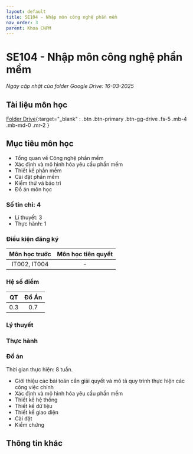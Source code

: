 ```yaml
---
layout: default
title: SE104 - Nhập môn công nghệ phần mềm
nav_order: 3
parent: Khoa CNPM
---
```


# SE104 - Nhập môn công nghệ phần mềm
*Ngày cập nhật của folder Google Drive: 16-03-2025*
## Tài liệu môn học

[Folder Drive](https://drive.google.com/drive/folders/1bXZ2PjKs_RZkqAPtkgkdVq43hvG-Qx-c?usp=drive_link){:target="_blank" : .btn .btn-primary .btn-gg-drive .fs-5 .mb-4 .mb-md-0 .mr-2 }

## Mục tiêu môn học
- Tổng quan về Công nghệ phần mềm
- Xác định và mô hình hóa yêu cầu phần mềm
- Thiết kế phần mềm
- Cài đặt phần mềm
- Kiểm thử và bảo trì
- Đồ án môn học

### Số tín chỉ: 4
- Lí thuyết: 3
- Thực hành: 1

### Điều kiện đăng ký

| Môn học trước| Môn học tiên quyết  |  
|------|-----|  
| <center>IT002, IT004</center> | <center>-</center>|  

### Hệ số điểm

|  QT  | Đồ Án |  
|------|-----|  
| <center>0.3</center> | <center>0.7</center> |  

### Lý thuyết

### Thực hành

### Đồ án
Thời gian thực hiện: 8 tuần.
- Giới thiệu các bài toán cần giải quyết và mô tả quy trình thực hiện các công việc chính 
- Xác định và mô hình hóa yêu cầu phần mềm 
- Thiết kế hệ thống 
- Thiết kế dữ liệu  
- Thiết kế giao diện 
- Cài đặt 
- Kiểm chứng

## Thông tin khác
